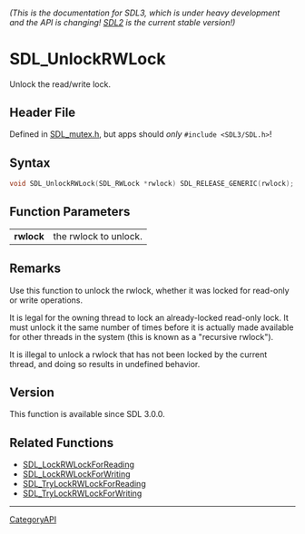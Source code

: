 ###### (This is the documentation for SDL3, which is under heavy development and the API is changing! [SDL2](https://wiki.libsdl.org/SDL2/) is the current stable version!)
# SDL_UnlockRWLock

Unlock the read/write lock.

## Header File

Defined in [SDL_mutex.h](https://github.com/libsdl-org/SDL/blob/main/include/SDL3/SDL_mutex.h), but apps should _only_ `#include <SDL3/SDL.h>`!

## Syntax

```c
void SDL_UnlockRWLock(SDL_RWLock *rwlock) SDL_RELEASE_GENERIC(rwlock);

```

## Function Parameters

|                |                       |
| -------------- | --------------------- |
| **rwlock**     | the rwlock to unlock. |

## Remarks

Use this function to unlock the rwlock, whether it was locked for read-only
or write operations.

It is legal for the owning thread to lock an already-locked read-only lock.
It must unlock it the same number of times before it is actually made
available for other threads in the system (this is known as a "recursive
rwlock").

It is illegal to unlock a rwlock that has not been locked by the current
thread, and doing so results in undefined behavior.

## Version

This function is available since SDL 3.0.0.

## Related Functions

* [SDL_LockRWLockForReading](SDL_LockRWLockForReading)
* [SDL_LockRWLockForWriting](SDL_LockRWLockForWriting)
* [SDL_TryLockRWLockForReading](SDL_TryLockRWLockForReading)
* [SDL_TryLockRWLockForWriting](SDL_TryLockRWLockForWriting)

----
[CategoryAPI](CategoryAPI)

